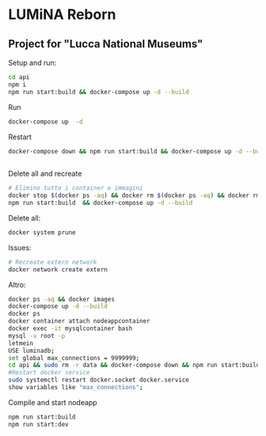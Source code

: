 # LUMiNA Reborn
## Project for "Lucca National Museums"

Setup and run:

```sh
cd api
npm i
npm run start:build && docker-compose up -d --build
```

Run
```sh
docker-compose up  -d
```
Restart
```sh
docker-compose down && npm run start:build && docker-compose up -d --build
 
 ```

Delete all and recreate
```sh
# Elimino tutto i container e immagini
docker stop $(docker ps -aq) && docker rm $(docker ps -aq) && docker rmi -f $(docker images -aq) --force &&  docker network prune --force
npm run start:build  && docker-compose up -d --build
```

Delete all:
```sh
docker system prune
```

Issues:
```sh
# Recreate extern network
docker network create extern
```

Altro:
```sh
docker ps -aq && docker images
docker-compose up -d --build
docker ps 
docker container attach nodeappcontainer
docker exec -it mysqlcontainer bash
mysql -u root -p
letmein
USE luminadb;
set global max_connections = 9999999;
cd api && sudo rm -r data && docker-compose down && npm run start:build && docker-compose up -d --build
#Restart docker service       
sudo systemctl restart docker.socket docker.service
show variables like "max_connections";

```
Compile and start nodeapp
```sh
npm run start:build
npm run start:dev
```

[//]: # (These are reference links used in the body of this note and get stripped out when the markdown processor does its job. There is no need to format nicely because it shouldn't be seen. Thanks SO - http://stackoverflow.com/questions/4823468/store-comments-in-markdown-syntax)

   [dill]: <https://github.com/joemccann/dillinger>
   [git-repo-url]: <https://github.com/joemccann/dillinger.git>
   [john gruber]: <http://daringfireball.net>
   [df1]: <http://daringfireball.net/projects/markdown/>
   [markdown-it]: <https://github.com/markdown-it/markdown-it>
   [Ace Editor]: <http://ace.ajax.org>
   [node.js]: <http://nodejs.org>
   [Twitter Bootstrap]: <http://twitter.github.com/bootstrap/>
   [jQuery]: <http://jquery.com>
   [@tjholowaychuk]: <http://twitter.com/tjholowaychuk>
   [express]: <http://expressjs.com>
   [AngularJS]: <http://angularjs.org>
   [Gulp]: <http://gulpjs.com>

   [PlDb]: <https://github.com/joemccann/dillinger/tree/master/plugins/dropbox/README.md>
   [PlGh]: <https://github.com/joemccann/dillinger/tree/master/plugins/github/README.md>
   [PlGd]: <https://github.com/joemccann/dillinger/tree/master/plugins/googledrive/README.md>
   [PlOd]: <https://github.com/joemccann/dillinger/tree/master/plugins/onedrive/README.md>
   [PlMe]: <https://github.com/joemccann/dillinger/tree/master/plugins/medium/README.md>
   [PlGa]: <https://github.com/RahulHP/dillinger/blob/master/plugins/googleanalytics/README.md>
